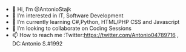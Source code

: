 - 👋 Hi, I’m @AntonioStajk
- 👀 I’m interested in IT, Software Development
- 🌱 I’m currently learning C#,Python, HTML/PHP CSS and Javascript
- 💞️ I’m looking to collaborate on Coding Sessions
- 📫 How to reach me :Twitter:https://twitter.com/Antonio04789716 , DC:Antonio S.#1992

<!---
AntonioStajk/AntonioStajk is a ✨ special ✨ repository because its `README.md` (this file) appears on your GitHub profile.
You can click the Preview link to take a look at your changes.
--->
